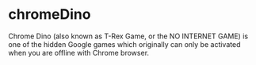 # chromeDino
Chrome Dino (also known as T-Rex Game, or the NO INTERNET GAME) is one of the hidden Google games which originally can only be activated when you are offline with Chrome browser.
